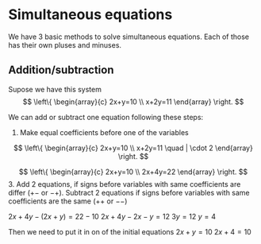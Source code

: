 # Simultaneous equations
We have 3 basic methods to solve simultaneous equations. Each of those has their own pluses and minuses.

## Addition/subtraction

Supose we have this system
$$
\left\{ 
\begin{array}{c}
2x+y=10 \\
x+2y=11
\end{array}
\right.
 $$

We can add or subtract one equation following these steps:
1. Make equal coefficients before one of the variables

$$
\left\{ 
\begin{array}{c}
2x+y=10 \\
x+2y=11 \quad | \cdot 2
\end{array}
\right.
 $$
 
 $$
\left\{ 
\begin{array}{c}
2x+y=10 \\
2x+4y=22
\end{array}
\right.
 $$
3. Add 2 equations, if signs before variables with same coefficients are differ ($+ -$ or $-+$). Subtract 2 equations if signs before variables with same coefficients are the same ($++$ or $--$)

$2x + 4y - (2x + y) = 22 - 10$
$2x + 4y - 2x - y = 12$
$3y = 12$
$y = 4$

Then we need to put it in on of the initial equations
$2x + y = 10$
$2x + 4 = 10$
<!--stackedit_data:
eyJoaXN0b3J5IjpbLTU3MDQ1OTMwNV19
-->